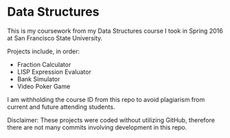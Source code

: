 # Data Structures

This is my coursework from my Data Structures course I took in Spring 2016 at San Francisco State University.

Projects include, in order:
- Fraction Calculator
- LISP Expression Evaluator
- Bank Simulator
- Video Poker Game

I am withholding the course ID from this repo to avoid plagiarism from current and future attending students.

Disclaimer: These projects were coded without utilizing GitHub, therefore there are not many commits involving development in this repo.